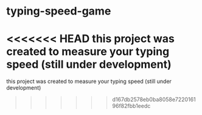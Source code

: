 # typing-speed-game
<<<<<<< HEAD
this project was created to measure your typing speed (still under development)
=======
this project was created to measure your typing speed (still under development)
>>>>>>> d167db2578eb0ba8058e722016196f82fbb1eedc
